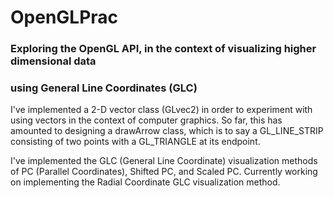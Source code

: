 # OpenGLPrac
### Exploring the OpenGL API, in the context of visualizing higher dimensional data
### using General Line Coordinates (GLC)

I've implemented a 2-D vector class (GLvec2) in order to experiment with using vectors in the context of computer graphics.
So far, this has amounted to designing a drawArrow class, which is to say a GL_LINE_STRIP consisting of two points with a GL_TRIANGLE
at its endpoint.

I've implemented the GLC (General Line Coordinate) visualization methods of PC (Parallel Coordinates), Shifted PC, and Scaled PC.
Currently working on implementing the Radial Coordinate GLC visualization method.

